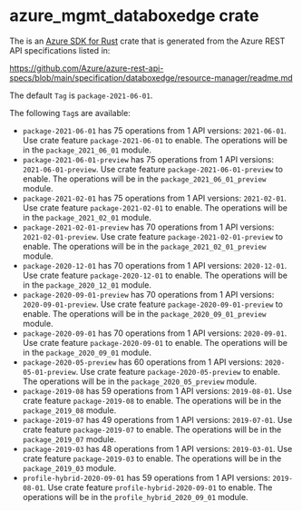 # azure_mgmt_databoxedge crate

The is an [Azure SDK for Rust](https://github.com/Azure/azure-sdk-for-rust) crate that is generated from the Azure REST API specifications listed in:

https://github.com/Azure/azure-rest-api-specs/blob/main/specification/databoxedge/resource-manager/readme.md

The default `Tag` is `package-2021-06-01`.

The following `Tag`s are available:

- `package-2021-06-01` has 75 operations from 1 API versions: `2021-06-01`. Use crate feature `package-2021-06-01` to enable. The operations will be in the `package_2021_06_01` module.
- `package-2021-06-01-preview` has 75 operations from 1 API versions: `2021-06-01-preview`. Use crate feature `package-2021-06-01-preview` to enable. The operations will be in the `package_2021_06_01_preview` module.
- `package-2021-02-01` has 75 operations from 1 API versions: `2021-02-01`. Use crate feature `package-2021-02-01` to enable. The operations will be in the `package_2021_02_01` module.
- `package-2021-02-01-preview` has 70 operations from 1 API versions: `2021-02-01-preview`. Use crate feature `package-2021-02-01-preview` to enable. The operations will be in the `package_2021_02_01_preview` module.
- `package-2020-12-01` has 70 operations from 1 API versions: `2020-12-01`. Use crate feature `package-2020-12-01` to enable. The operations will be in the `package_2020_12_01` module.
- `package-2020-09-01-preview` has 70 operations from 1 API versions: `2020-09-01-preview`. Use crate feature `package-2020-09-01-preview` to enable. The operations will be in the `package_2020_09_01_preview` module.
- `package-2020-09-01` has 70 operations from 1 API versions: `2020-09-01`. Use crate feature `package-2020-09-01` to enable. The operations will be in the `package_2020_09_01` module.
- `package-2020-05-preview` has 60 operations from 1 API versions: `2020-05-01-preview`. Use crate feature `package-2020-05-preview` to enable. The operations will be in the `package_2020_05_preview` module.
- `package-2019-08` has 59 operations from 1 API versions: `2019-08-01`. Use crate feature `package-2019-08` to enable. The operations will be in the `package_2019_08` module.
- `package-2019-07` has 49 operations from 1 API versions: `2019-07-01`. Use crate feature `package-2019-07` to enable. The operations will be in the `package_2019_07` module.
- `package-2019-03` has 48 operations from 1 API versions: `2019-03-01`. Use crate feature `package-2019-03` to enable. The operations will be in the `package_2019_03` module.
- `profile-hybrid-2020-09-01` has 59 operations from 1 API versions: `2019-08-01`. Use crate feature `profile-hybrid-2020-09-01` to enable. The operations will be in the `profile_hybrid_2020_09_01` module.